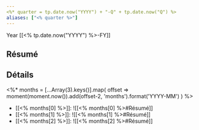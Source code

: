 ```yaml
---
<%* quarter = tp.date.now("YYYY") + "-Q" + tp.date.now("Q") %>
aliases: ["<% quarter %>"]
---
```

Year [[<% tp.date.now("YYYY") %>-FY]]
## Résumé

## Détails
<%*
months = [...Array(3).keys()].map(
	offset => moment(moment.now()).add(offset-2, 'months').format('YYYY-MM')
)
%>
- [[<% months[0] %>]]: ![[<% months[0] %>#Résumé]]
- [[<% months[1] %>]]: ![[<% months[1] %>#Résumé]]
- [[<% months[2] %>]]: ![[<% months[2] %>#Résumé]]